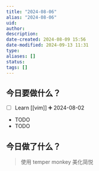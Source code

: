 ```yaml
---
title: "2024-08-06"
alias: "2024-08-06"
uid: 
author: 
description: 
date-created: 2024-08-09 15:56
date-modified: 2024-09-13 11:31
type: 
aliases: []
status: 
tags: []
---
```


## 今日要做什么？

- [ ] Learn [[vim]] ➕ 2024-08-02
- TODO
- TODO

## 今日做了什么？

> 使用 temper monkey 美化简悦
